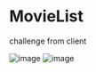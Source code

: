 # MovieList
challenge from client

![image](https://user-images.githubusercontent.com/58482959/84603805-f7040600-aeae-11ea-8122-75f6ddcb9a4d.png)
![image](https://user-images.githubusercontent.com/58482959/84603838-37fc1a80-aeaf-11ea-8e1c-d95084d67c7f.png)
